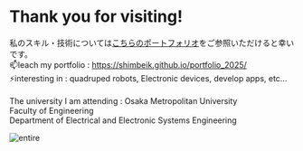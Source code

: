 # Thank you for visiting!
私のスキル・技術については[こちらのポートフォリオ](https://shimbeik.github.io/portfolio_2025/)をご参照いただけると幸いです。<br>
📫leach my portfolio : https://shimbeik.github.io/portfolio_2025/<br>
⚡interesting in : quadruped robots, Electronic devices, develop apps, etc...<br>
<br>
The university I am attending : Osaka Metropolitan University<br>
                                Faculty of Engineering<br>
                                Department of Electrical and Electronic Systems Engineering<br>

![entire](https://github.com/user-attachments/assets/975244e7-4d94-4f1f-ab81-c3d88fcc7147)
